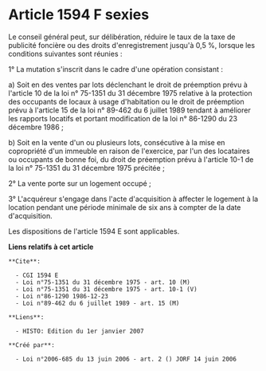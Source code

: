 # Article 1594 F sexies

Le conseil général peut, sur délibération, réduire le taux de la taxe de publicité foncière ou des droits d'enregistrement
jusqu'à 0,5 %, lorsque les conditions suivantes sont réunies :

1° La mutation s'inscrit dans le cadre d'une opération consistant :

a) Soit en des ventes par lots déclenchant le droit de préemption prévu à l'article 10 de la loi n° 75-1351 du 31 décembre
1975 relative à la protection des occupants de locaux à usage d'habitation ou le droit de préemption prévu à l'article 15 de
la loi n° 89-462 du 6 juillet 1989 tendant à améliorer les rapports locatifs et portant modification de la loi n° 86-1290 du
23 décembre 1986 ;

b) Soit en la vente d'un ou plusieurs lots, consécutive à la mise en copropriété d'un immeuble en raison de l'exercice, par
l'un des locataires ou occupants de bonne foi, du droit de préemption prévu à l'article 10-1 de la loi n° 75-1351 du 31
décembre 1975 précitée ;

2° La vente porte sur un logement occupé ;

3° L'acquéreur s'engage dans l'acte d'acquisition à affecter le logement à la location pendant une période minimale de six
ans à compter de la date d'acquisition.

Les dispositions de l'article 1594 E sont applicables.

**Liens relatifs à cet article**

	**Cite**:

	  - CGI 1594 E
	  - Loi n°75-1351 du 31 décembre 1975 - art. 10 (M)
	  - Loi n°75-1351 du 31 décembre 1975 - art. 10-1 (V)
	  - Loi n°86-1290 1986-12-23
	  - Loi n°89-462 du 6 juillet 1989 - art. 15 (M)

	**Liens**:

	  - HISTO: Edition du 1er janvier 2007

	**Créé par**:

	  - Loi n°2006-685 du 13 juin 2006 - art. 2 () JORF 14 juin 2006
